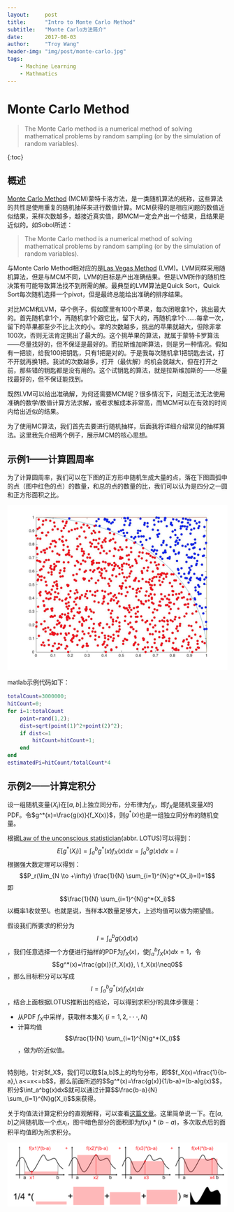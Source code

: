 ```yaml
---
layout:     post
title:      "Intro to Monte Carlo Method"
subtitle:   "Monte Carlo方法简介"
date:       2017-08-03
author:     "Troy Wang"
header-img: "img/post/monte-carlo.jpg"
tags:
    - Machine Learning
    - Mathmatics
---
```


# Monte Carlo Method

> The Monte Carlo method is a numerical method of solving mathematical problems by random sampling (or by the simulation of random variables).

{:toc}

## 概述
[Monte Carlo Method](https://en.wikipedia.org/wiki/Monte_Carlo_method) (MCM)蒙特卡洛方法，是一类随机算法的统称，这些算法的共性是使用重复的随机抽样来进行数值计算。MCM获得的是相应问题的数值近似结果，采样次数越多，越接近真实值，即MCM一定会产出一个结果，且结果是近似的。如Sobol所述：
> The Monte Carlo method is a numerical method of solving mathematical problems by random sampling (or by the simulation of random variables).

与Monte Carlo Method相对应的是[Las Vegas Method](https://en.wikipedia.org/wiki/Las_Vegas_algorithm) (LVM)。LVM同样采用随机算法，但是与MCM不同，LVM的目标是产出准确结果。但是LVM所作的随机性决策有可能导致算法找不到所需的解。最典型的LVM算法是Quick Sort，Quick Sort每次随机选择一个pivot，但是最终总能给出准确的排序结果。

对比MCM和LVM，举个例子，假如筐里有100个苹果，每次闭眼拿1个，挑出最大的。首先随机拿1个，再随机拿1个跟它比，留下大的，再随机拿1个……每拿一次，留下的苹果都至少不比上次的小。拿的次数越多，挑出的苹果就越大，但除非拿100次，否则无法肯定挑出了最大的。这个挑苹果的算法，就属于蒙特卡罗算法——尽量找好的，但不保证是最好的。而拉斯维加斯算法，则是另一种情况。假如有一把锁，给我100把钥匙，只有1把是对的。于是我每次随机拿1把钥匙去试，打不开就再换1把。我试的次数越多，打开（最优解）的机会就越大，但在打开之前，那些错的钥匙都是没有用的。这个试钥匙的算法，就是拉斯维加斯的——尽量找最好的，但不保证能找到。

既然LVM可以给出准确解，为何还需要MCM呢？很多情况下，问题无法无法使用准确的数学/数值计算方法求解，或者求解成本非常高，而MCM可以在有效的时间内给出近似的结果。

为了使用MC算法，我们首先去要进行随机抽样，后面我将详细介绍常见的抽样算法。这里我先介绍两个例子，展示MCM的核心思想。

## 示例1——计算圆周率

为了计算圆周率，我们可以在下图的正方形中随机生成大量的点，落在下图圆弧中的点（图中红色的点）的数量，和总的点的数量的比，我们可以认为是四分之一圆和正方形面积之比。

![Alt text](./1501658805826.png)

matlab示例代码如下：
```matlab
totalCount=3000000;
hitCount=0;
for i=1:totalCount
    point=rand(1,2);
    dist=sqrt(point(1)^2+point(2)^2);
    if dist<=1
        hitCount=hitCount+1;
    end
end
estimatedPi=hitCount/totalCount*4
```

## 示例2——计算定积分

设一组随机变量$\{X_i\}$在$[a,b]$上独立同分布，分布律为$f_X$，即$f_X$是随机变量$X$的PDF。令$g^*(x)=\frac{g(x)}{f_X(x)}$，则$g^*(x)$也是一组独立同分布的随机变量。

根据[Law of the unconscious statistician](https://en.wikipedia.org/wiki/Law_of_the_unconscious_statistician)(abbr. LOTUS)可以得到：$$E[g^*(X_i)]=\int_a^bg^*(x)f_X(x)dx=\int_a^bg(x)dx=I$$
根据强大数定理可以得到：$$P_r(\lim_{N \to +\infty} \frac{1}{N} \sum_{i=1}^{N}g^*(X_i)=I)=1$$
即$$\frac{1}{N} \sum_{i=1}^{N}g^*(X_i)$$以概率1收敛至$I$。也就是说，当样本$X$数量足够大，上述均值可以做为期望值。

假设我们所要求的积分为$$I=\int_a^bg(x)d(x)$$，我们任意选择一个方便进行抽样的PDF为$f_X(x)$，使$\int_a^bf_X(x)dx=1$，令$$g^*(x)=\frac{g(x)}{f_X(x)}, \ f_X(x)\neq0$$，那么目标积分可以写成$$I=\int_a^bg^*(x)f_X(x)dx$$，结合上面根据LOTUS推断出的结论，可以得到求积分$I$的具体步骤是：
- 从PDF $f_X$中采样，获取样本集$X_i\ (i=1,2,\cdot\cdot\cdot,N)$
- 计算均值$$\frac{1}{N} \sum_{i=1}^{N}g^*(X_i)$$，做为$I$的近似值。

<br>
特别地，针对$f_X$，我们可以取$[a,b]$上的均匀分布，即$$f_X(x)=\frac{1}{b-a},\ a<=x<=b$$，那么前面所述的$$g^*(x)=\frac{g(x)}{1/b-a}=(b-a)g(x)$$，积分$\int_a^bg(x)dx$就可以通过计算$$\frac{b-a}{N} \sum_{i=1}^{N}g(X_i)$$来获得。

关于均值法计算定积分的直观解释，可以查看[这篇文章](http://www.scratchapixel.com/lessons/mathematics-physics-for-computer-graphics/monte-carlo-methods-in-practice/monte-carlo-integration)。这里简单说一下。在$[a,b]$之间随机取一个点$x_i$，图中暗色部分的面积即为$f(x_i)*(b-a)$，多次取点后的面积平均值即为所求积分。

![Alt text](./1502029278658.png)

